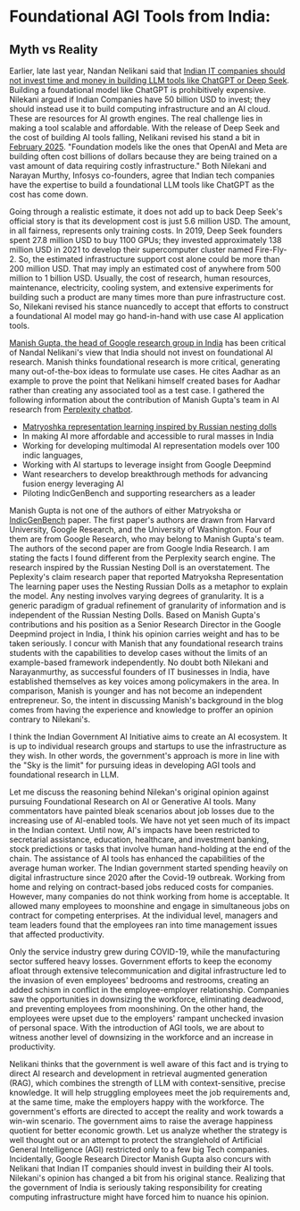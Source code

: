 # Foundational AGI Tools from India: 

##  Myth vs Reality

Earlier, late last year, Nandan Nelikani said that [Indian IT companies should not invest time and money in building LLM tools like ChatGPT
or Deep Seek](https://timesofindia.indiatimes.com/business/india-business/india-shouldnt-build-another-llm-nandan-nilekani/articleshow/116269605.cms).
Building a foundational model like ChatGPT is prohibitively expensive. Nilekani argued if Indian Companies have 50 billion USD to 
invest; they should instead use it to build computing infrastructure and an AI cloud.
These are resources for AI growth engines. The real challenge lies in making a tool scalable and affordable. With the release of
Deep Seek and the cost of building AI tools falling, Nelikani revised his stand a bit in 
[February 2025](https://economictimes.indiatimes.com/news/new-updates/why-infosys-co-founder-nandan-nilekani-feels-india-dont-need-a-china-type-deepseek-ai/articleshow/118528515.cms?from=mdr). 
"Foundation models like the ones that OpenAI and Meta are building often cost billions of dollars because they are being trained
on a vast amount of data requiring costly infrastructure." Both Nilekani and Narayan Murthy, Infosys co-founders, agree that Indian
tech companies have the expertise to build a foundational LLM tools like ChatGPT as the cost has come down. 

Going through a realistic estimate, it does not add up to back Deep Seek's official story is that its development cost is just 5.6 
million USD. The amount, in all fairness, represents only training costs. In 2019, Deep Seek founders spent 27.8 million USD to buy
1100 GPUs; they invested approximately 138 million USD in 2021 to develop their supercomputer cluster named Fire-Fly-2. So, the 
estimated infrastructure support cost alone could be more than 200 million USD. That may imply an estimated cost of anywhere from 500 
million to 1 billion USD. Usually, the cost of research, human resources, maintenance, electricity, cooling system,
and extensive experiments for building such a product are many times more than pure infrastructure cost. So, Nilekani revised his
stance nuancedly to accept that efforts to construct a foundational AI model may go hand-in-hand with use case AI application tools. 

[Manish Gupta, the head of Google research group in India](https://economictimes.indiatimes.com/tech/technology/google-research-india-head-disagrees-with-nandan-nilekani-says-india-must-build-llms/articleshow/115627015.cms) has been critical of Nandal Nelikani's view 
that India should not invest on foundational AI research. Manish thinks foundational research is more critical, generating
many out-of-the-box ideas to formulate use cases. He cites Aadhar as an example to prove the point that Nelikani himself created bases for
Aadhar rather than creating any associated tool as a test case. I gathered the following information about the contribution of
Manish Gupta's team in AI research from [Perplexity chatbot](https://www.perplexity.ai/hub/blog/introducing-perplexity-deep-research).
- [Matryoshka representation learning inspired by Russian nesting dolls](https://doi.org/10.48550/arXiv.2205.13147)
- In making AI more affordable and accessible to rural masses in India
- Working for developing multimodal AI representation models over 100 indic languages,
- Working with AI startups to leverage insight from Google Deepmind
- Want researchers to develop breakthrough methods for advancing fusion energy leveraging AI
- Piloting IndicGenBench and supporting researchers as a leader
   
Manish Gupta is not one of the authors of either Matryoksha or [IndicGenBench](https://arxiv.org/pdf/2404.16816) paper. 
The first paper's authors are drawn from Harvard University, Google Research, and the University of Washington. Four of them are from 
Google Research, who may belong to Manish Gupta's team. The authors of the second paper are from Google India Research. I am stating the 
facts I found different from the Perplexity search engine. The research inspired by the Russian Nesting Doll is an overstatement. The 
Peplexity's claim research paper that reported Matryoksha Representation
The learning paper uses the Nesting Russian Dolls as a metaphor to explain the model. Any nesting involves varying
degrees of granularity. It is a generic paradigm of gradual refinement of granularity of information and is independent of the Russian 
Nesting Dolls. Based on Manish Gupta's contributions and his position as a Senior Research Director in the Google Deepmind project
in India, I think his opinion carries weight and has to be taken seriously. I concur with Manish that any foundational research
trains students with the capabilities to develop cases without the limits of an example-based framework independently. No doubt both
Nilekani and Narayanmurthy, as successful founders of IT businesses in India, have established themselves as key voices among policymakers 
in the area. In comparison, Manish is younger and has not become an independent entrepreneur. So, the intent
in discussing Manish's background in the blog comes from having the experience and knowledge to proffer an opinion 
contrary to Nilekani's. 

I think the Indian Government AI Initiative aims to create an AI ecosystem. It is up to individual research groups and startups to 
use the infrastructure as they wish. In other words, the government's approach is more in line with the "Sky is the limit"  for pursuing 
ideas in developing AGI tools and foundational research in LLM. 

Let me discuss the reasoning behind Nilekan's original opinion against pursuing Foundational Research on AI or Generative AI tools.
Many commentators have painted bleak scenarios about job losses due to the increasing use of AI-enabled tools. We have not yet seen 
much of its impact in the Indian context. Until now, AI's impacts have been restricted to secretarial assistance, education, healthcare,
and investment banking, stock predictions or tasks that involve human hand-holding at the end of the chain. The assistance of AI tools
has enhanced the capabilities of the average human worker. The Indian government started spending heavily on digital infrastructure 
since 2020 after the Covid-19 outbreak. Working from home and relying on contract-based jobs reduced costs for companies. However, 
many companies do not think working from home is acceptable. It allowed many employees to moonshine and engage in simultaneous jobs 
on contract for competing enterprises. At the individual level, managers and team leaders found that the employees ran into time 
management issues that affected productivity. 

Only the service industry grew during COVID-19, while the manufacturing sector suffered heavy losses. Government efforts to keep the 
economy afloat through extensive telecommunication and digital infrastructure led to the invasion of even employees' bedrooms and 
restrooms, creating an added schism in conflict in the employee-employer relationship. Companies saw the opportunities in downsizing the 
workforce, eliminating deadwood, and preventing employees from moonshining. On the other hand, the employees were upset due to the 
employers' rampant unchecked invasion of personal space. With the introduction of AGI tools, we are about to witness another level of 
downsizing in the workforce and an increase in productivity.

Nelikani thinks that the government is well aware of this fact and is trying to direct AI research and development in 
retrieval augmented generation (RAG), which combines the strength of LLM with context-sensitive, precise knowledge. It will help
struggling employees meet the job requirements and, at the same time, make the employers happy with the workforce. The government's 
efforts are directed to accept the reality and work towards a win-win scenario. The government aims to raise the 
average happiness quotient for better economic growth. Let us analyze whether the strategy is well thought out or an attempt
to protect the stranglehold of Artificial General Intelligence (AGI) restricted only to a few big Tech companies. Incidentally,
Google Research Director Manish Gupta also concurs with Nelikani that Indian IT companies should invest in
building their AI tools. Nilekani's opinion has changed a bit from his original stance. Realizing that the government of India is 
seriously taking responsibility for creating computing infrastructure might have forced him to nuance his opinion. 
